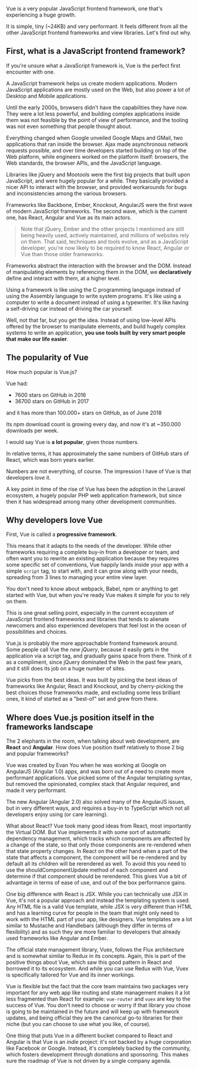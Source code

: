 Vue is a very popular JavaScript frontend framework, one that's experiencing a huge growth.

It is simple, tiny (~24KB) and very performant. It feels different from all the other JavaScript frontend frameworks and view libraries. Let's find out why.

## First, what is a JavaScript frontend framework?

If you're unsure what a JavaScript framework is, Vue is the perfect first encounter with one.

A JavaScript framework helps us create modern applications. Modern JavaScript applications are mostly used on the Web, but also power a lot of Desktop and Mobile applications.

Until the early 2000s, browsers didn't have the capabilities they have now. They were a lot less powerful, and building complex applications inside them was not feasible by the point of view of performance, and the tooling was not even something that people thought about.

Everything changed when Google unveiled Google Maps and GMail, two applications that ran inside the browser. Ajax made asynchronous network requests possible, and over time developers started building on top of the Web platform, while engineers worked on the platform itself: browsers, the Web standards, the browser APIs, and the JavaScript language.

Libraries like jQuery and Mootools were the first big projects that built upon JavaScript, and were hugely popular for a while. They basically provided a nicer API to interact with the browser, and provided workarounds for bugs and inconsistencies among the various browsers.

Frameworks like Backbone, Ember, Knockout, AngularJS were the first wave of modern JavaScript frameworks. The second wave, which is the current one, has React, Angular and Vue as its main actors.

> Note that jQuery, Ember and the other projects I mentioned are still being heavily used, actively maintained, and millions of websites rely on them. That said, techniques and tools evolve, and as a JavaScript developer, you're now likely to be required to know React, Angular or Vue than those older frameworks.

Frameworks abstract the interaction with the browser and the DOM. Instead of manipulating elements by referencing them in the DOM, we **declaratively** define and interact with them, at a higher level.

Using a framework is like using the C programming language instead of using the Assembly language to write system programs. It's like using a computer to write a document instead of using a typewriter. It's like having a self-driving car instead of driving the car yourself.

Well, not that far, but you get the idea. Instead of using low-level APIs offered by the browser to manipulate elements, and build hugely complex systems to write an application, **you use tools built by very smart people that make our life easier**.

## The popularity of Vue

How much popular is Vue.js?

Vue had:

- 7600 stars on GitHub in 2016
- 36700 stars on GitHub in 2017

and it has more than 100.000+ stars on GitHub, as of June 2018

Its npm download count is growing every day, and now it's at ~350.000 downloads per week.

I would say Vue is **a lot popular**, given those numbers.

In relative terms, it has approximately the same numbers of GitHub stars of React, which was born years earlier.

Numbers are not everything, of course. The impression I have of Vue is that developers _love_ it.

A key point in time of the rise of Vue has been the adoption in the Laravel ecosystem, a hugely popular PHP web application framework, but since then it has widespread among many other development communities.

## Why developers love Vue

First, Vue is called a **progressive framework**.

This means that it adapts to the needs of the developer. While other frameworks requiring a complete buy-in from a developer or team, and often want you to rewrite an existing application because they requires some specific set of conventions, Vue happily lands inside your app with a simple `script` tag, to start with, and it can grow along with your needs, spreading from 3 lines to managing your entire view layer.

You don't need to know about webpack, Babel, npm or anything to get started with Vue, but when you're ready Vue makes it simple for you to rely on them.

This is one great selling point, especially in the current ecosystem of JavaScript frontend frameworks and libraries that tends to alienate newcomers and also experienced developers that feel lost in the ocean of possibilities and choices.

Vue.js is probably the more approachable frontend framework around. Some people call Vue the _new jQuery_, because it easily gets in the application via a script tag, and gradually gains space from there. Think of it as a compliment, since jQuery dominated the Web in the past few years, and it still does its job on a huge number of sites.

Vue picks from the best ideas. It was built by picking the best ideas of frameworks like Angular, React and Knockout, and by cherry-picking the best choices those frameworks made, and excluding some less brilliant ones, it kind of started as a "best-of" set and grew from there.

## Where does Vue.js position itself in the frameworks landscape

The 2 elephants in the room, when talking about web development, are **React** and **Angular**. How does Vue position itself relatively to those 2 big and popular frameworks?

Vue was created by Evan You when he was working at Google on AngularJS (Angular 1.0) apps, and was born out of a need to create more performant applications. Vue picked some of the Angular templating syntax, but removed the opinionated, complex stack that Angular required, and made it very performant.

The new Angular (Angular 2.0) also solved many of the AngularJS issues, but in very different ways, and requires a buy-in to TypeScript which not all developers enjoy using (or care learning).

What about React? Vue took many good ideas from React, most importantly the Virtual DOM. But Vue implements it with some sort of automatic dependency management, which tracks which components are affected by a change of the state, so that only those components are re-rendered when that state property changes. In React on the other hand when a part of the state that affects a component, the component will be re-rendered and by default all its children will be rerendered as well. To avoid this you need to use the shouldComponentUpdate method of each component and determine if that component should be rerendered. This gives Vue a bit of advantage in terms of ease of use, and out of the box performance gains.

One big difference with React is JSX. While you can technically use JSX in Vue, it's not a popular approach and instead the templating system is used. Any HTML file is a valid Vue template, while JSX is very different than HTML and has a learning curve for people in the team that might only need to work with the HTML part of your app, like designers. Vue templates are a lot similar to Mustache and Handlebars (although they differ in terms of flexibility) and as such they are more familiar to developers that already used frameworks like Angular and Ember.

The official state management library, Vuex, follows the Flux architecture and is somewhat similar to Redux in its concepts. Again, this is part of the positive things about Vue, which saw this good pattern in React and borrowed it to its ecosystem. And while you can use Redux with Vue, Vuex is specifically tailored for Vue and its inner workings.

Vue is flexible but the fact that the core team maintains two packages very important for any web app like routing and state management makes it a lot less fragmented than React for example: `vue-router` and `vuex` are key to the success of Vue. You don't need to choose or worry if that library you chose is going to be maintained in the future and will keep up with framework updates, and being official they are the canonical go-to libraries for their niche (but you can choose to use what you like, of course).

One thing that puts Vue in a different bucket compared to React and Angular is that Vue is an _indie_ project: it's not backed by a huge corporation like Facebook or Google. Instead, it's completely backed by the community, which fosters development through donations and sponsoring. This makes sure the roadmap of Vue is not driven by a single company agenda.
